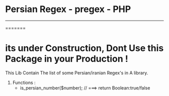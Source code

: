 # Persian Regex - pregex - PHP
***
=======
# its under Construction, Dont Use this Package in your Production !
This Lib Contain The list of some Persian/iranian Regex's in A library.

1. Functions : 
    *  is_persian_number($number);   //  ===> return Boolean:true/false 

